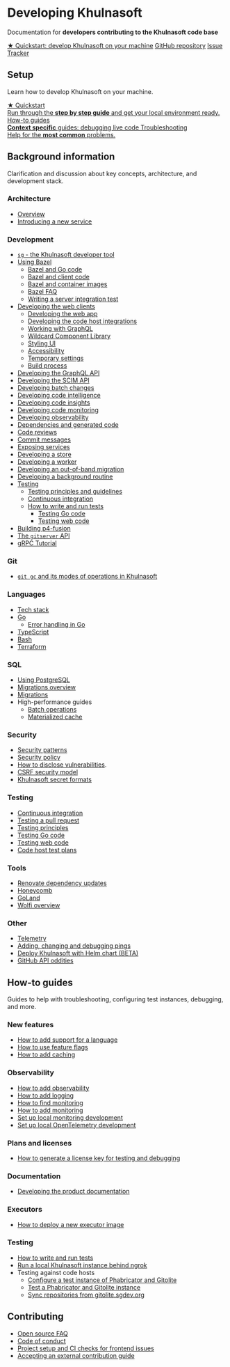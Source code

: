 # Developing Khulnasoft

<style>
.markdown-body h2 {
  margin-top: 2em;
}
.markdown-body ul {
  list-style:none;
  padding-left: 1em;
}
.markdown-body ul li {
  margin: 0.5em 0;
}
.markdown-body ul li:before {
  content: '';
  display: inline-block;
  height: 1.2em;
  width: 1em;
  background-size: contain;
  background-repeat: no-repeat;
  background-image: url(../batch_changes/file-icon.svg);
  margin-right: 0.5em;
  margin-bottom: -0.29em;
}
body.theme-dark .markdown-body ul li:before {
  filter: invert(50%);
}
</style>

<p class="subtitle">Documentation for <b>developers contributing to the Khulnasoft code base</b></p>

<div class="cta-group">
<a class="btn btn-primary" href="setup/quickstart">★ Quickstart: develop Khulnasoft on your machine</a>
<a class="btn" href="https://github.com/khulnasoft/khulnasoft">GitHub repository</a>
<a class="btn" href="https://github.com/khulnasoft/khulnasoft/issues">Issue Tracker</a>
</div>

## Setup

<p class="subtitle">Learn how to develop Khulnasoft on your machine.</p>

<div class="getting-started">
  <a href="setup/quickstart" class="btn" alt="Run through the Quickstart guide">
   <span>★ Quickstart</span>
   <br>
   Run through the <b>step by step guide</b> and get your local environment ready.
  </a>

  <a href="../dev/how-to" class="btn" alt="How-to guides">
   <span>How-to guides</span>
   <br>
  <b>Context specific</b> guides: debugging live code
  </a>

  <a href="setup/troubleshooting" class="btn" alt="Troubleshooting">
   <span>Troubleshooting</span>
   <br>
  Help for the <b>most common</b> problems.
  </a>
</div>

## Background information

Clarification and discussion about key concepts, architecture, and development stack.

### Architecture

- [Overview](background-information/architecture/index.md)
- [Introducing a new service](background-information/architecture/introducing_a_new_service.md)

### Development

- [`sg` - the Khulnasoft developer tool](background-information/sg/index.md)
- [Using Bazel](background-information/bazel/index.md)
  - [Bazel and Go code](background-information/bazel/go.md)
  - [Bazel and client code](background-information/bazel/web.md)
  - [Bazel and container images](background-information/bazel/containers.md)
  - [Bazel FAQ](background-information/bazel/faq.md)
  - [Writing a server integration test](background-information/bazel/server_integration_tests.md)
- [Developing the web clients](background-information/web/index.md)
  - [Developing the web app](background-information/web/web_app.md)
  - [Developing the code host integrations](background-information/web/code_host_integrations.md)
  - [Working with GraphQL](background-information/web/graphql.md)
  - [Wildcard Component Library](background-information/web/wildcard.md)
  - [Styling UI](background-information/web/styling.md)
  - [Accessibility](background-information/web/accessibility.md)
  - [Temporary settings](background-information/web/temporary_settings.md)
  - [Build process](background-information/web/build.md)
- [Developing the GraphQL API](background-information/graphql_api.md)
- [Developing the SCIM API](background-information/scim_api.md)
- [Developing batch changes](background-information/batch_changes/index.md)
- [Developing code intelligence](background-information/codeintel/index.md)
- [Developing code insights](background-information/insights/index.md)
- [Developing code monitoring](background-information/codemonitoring/index.md)
- [Developing observability](background-information/observability/index.md)
- [Dependencies and generated code](background-information/dependencies_and_codegen.md)
- [Code reviews](background-information/pull_request_reviews.md)
- [Commit messages](background-information/commit_messages.md)
- [Exposing services](background-information/exposing-services.md)
- [Developing a store](background-information/basestore.md)
- [Developing a worker](background-information/workers.md)
- [Developing an out-of-band migration](background-information/oobmigrations.md)
- [Developing a background routine](background-information/backgroundroutine.md)
- [Testing](#testing)
  - [Testing principles and guidelines](background-information/testing_principles.md)
  - [Continuous integration](background-information/ci/index.md)
  - [How to write and run tests](how-to/testing.md)
    - [Testing Go code](background-information/languages/testing_go_code.md)
    - [Testing web code](background-information/testing_web_code.md)
- [Building p4-fusion](background-information/build_p4_fusion.md)
- [The `gitserver` API](background-information/gitserver-api.md)
- [gRPC Tutorial](background-information/grpc_tutorial.md)

### Git

- [`git gc` and its modes of operations in Khulnasoft](background-information/git_gc.md)

### Languages

- [Tech stack](background-information/tech_stack.md)
- [Go](background-information/languages/go.md)
  - [Error handling in Go](background-information/languages/go_errors.md)
- [TypeScript](background-information/languages/typescript.md)
- [Bash](background-information/languages/bash.md)
- [Terraform](background-information/languages/terraform.md)

### SQL

- [Using PostgreSQL](background-information/postgresql.md)
- [Migrations overview](background-information/sql/migrations_overview.md)
- [Migrations](background-information/sql/migrations.md)
- High-performance guides
  - [Batch operations](background-information/sql/batch_operations.md)
  - [Materialized cache](background-information/sql/materialized_cache.md)

### Security

- [Security patterns](background-information/security_patterns.md)
- [Security policy](https://khulnasoft.com/security/)
- [How to disclose vulnerabilities](https://khulnasoft.com/handbook/engineering/security/reporting-vulnerabilities).
- [CSRF security model](security/csrf_security_model.md)
- [Khulnasoft secret formats](security/secret_formats.md)

### Testing

- [Continuous integration](background-information/ci/index.md)
- [Testing a pull request](background-information/testing_pr.md)
- [Testing principles](background-information/testing_principles.md)
- [Testing Go code](background-information/languages/testing_go_code.md)
- [Testing web code](background-information/testing_web_code.md)
- [Code host test plans](background-information/test-plans/code-hosts/index.md)

### Tools

- [Renovate dependency updates](background-information/renovate.md)
- [Honeycomb](background-information/honeycomb.md)
- [GoLand](background-information/goland.md)
- [Wolfi overview](background-information/wolfi/index.md)

### Other

- [Telemetry](background-information/telemetry/index.md)
- [Adding, changing and debugging pings](background-information/adding_ping_data.md)
- [Deploy Khulnasoft with Helm chart (BETA)](../../../admin/deploy/kubernetes/helm.md)
- [GitHub API oddities](background-information/github-api-oddities.md)

## How-to guides

Guides to help with troubleshooting, configuring test instances, debugging, and more.

### New features

- [How to add support for a language](how-to/add_support_for_a_language.md)
- [How to use feature flags](how-to/use_feature_flags.md)
- [How to add caching](how-to/add_caching.md)

### Observability

- [How to add observability](how-to/add_observability.md)
- [How to add logging](how-to/add_logging.md)
- [How to find monitoring](how-to/find_monitoring.md)
- [How to add monitoring](how-to/add_monitoring.md)
- [Set up local monitoring development](how-to/monitoring_local_dev.md)
- [Set up local OpenTelemetry development](how-to/opentelemetry_local_dev.md)

### Plans and licenses

- [How to generate a license key for testing and debugging](how-to/generate_license_key_for_testing.md)

### Documentation

- [Developing the product documentation](how-to/documentation_implementation.md)

### Executors

- [How to deploy a new executor image](how-to/deploy_executor_image.md)

### Testing

- [How to write and run tests](how-to/testing.md)
- [Run a local Khulnasoft instance behind ngrok](how-to/sourcegraph_ngrok.md)
- Testing against code hosts
  - [Configure a test instance of Phabricator and Gitolite](how-to/configure_phabricator_gitolite.md)
  - [Test a Phabricator and Gitolite instance](how-to/test_phabricator.md)
  - [Sync repositories from gitolite.sgdev.org](how-to/sync_repositories_from_gitolite_sgdev_org.md)

## Contributing

- [Open source FAQ](https://handbook.khulnasoft.com/company-info-and-process/community/faq/)
- [Code of conduct](https://handbook.khulnasoft.com/company-info-and-process/community/code_of_conduct/)
- [Project setup and CI checks for frontend issues](./contributing/frontend_contribution.md)
- [Accepting an external contribution guide](./contributing/accepting_contribution.md)
